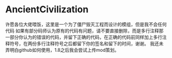 # AncientCivilization
许愿各位大佬喂饭，这里是一个为了僵尸毁灭工程而设计的模组，但是我不会任何代码
如果有部分码师认为原有的代码有问题，请不要直接删除，而是多行注释那一部分你认为的错误的代码，并留下正确的代码，在正确的代码前同样加上多行注释符号，在两份多行注释符号之后都留下你的签名和留下的时间，谢谢。
我还未弄明白github如何使用，1.8之后我会尝试上传mod策划。
